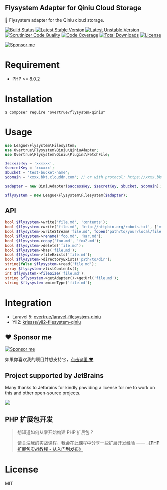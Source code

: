Flysystem Adapter for Qiniu Cloud Storage
---

:floppy_disk: Flysystem adapter for the Qiniu cloud storage.

[![Build Status](https://travis-ci.org/overtrue/flysystem-qiniu.svg?branch=master)](https://travis-ci.org/overtrue/flysystem-qiniu) 
[![Latest Stable Version](https://poser.pugx.org/overtrue/flysystem-qiniu/v/stable.svg)](https://packagist.org/packages/overtrue/flysystem-qiniu) 
[![Latest Unstable Version](https://poser.pugx.org/overtrue/flysystem-qiniu/v/unstable.svg)](https://packagist.org/packages/overtrue/flysystem-qiniu) 
[![Scrutinizer Code Quality](https://scrutinizer-ci.com/g/overtrue/flysystem-qiniu/badges/quality-score.png?b=master)](https://scrutinizer-ci.com/g/overtrue/flysystem-qiniu/?branch=master) 
[![Code Coverage](https://scrutinizer-ci.com/g/overtrue/flysystem-qiniu/badges/coverage.png?b=master)](https://scrutinizer-ci.com/g/overtrue/flysystem-qiniu/?branch=master) 
[![Total Downloads](https://poser.pugx.org/overtrue/flysystem-qiniu/downloads)](https://packagist.org/packages/overtrue/flysystem-qiniu) 
[![License](https://poser.pugx.org/overtrue/flysystem-qiniu/license)](https://packagist.org/packages/overtrue/flysystem-qiniu)

[![Sponsor me](https://github.com/overtrue/overtrue/blob/master/sponsor-me-button-s.svg?raw=true)](https://github.com/sponsors/overtrue)

# Requirement

- PHP >= 8.0.2

# Installation

```shell
$ composer require "overtrue/flysystem-qiniu"
```

# Usage

```php
use League\Flysystem\Filesystem;
use Overtrue\Flysystem\Qiniu\QiniuAdapter;
use Overtrue\Flysystem\Qiniu\Plugins\FetchFile;

$accessKey = 'xxxxxx';
$secretKey = 'xxxxxx';
$bucket = 'test-bucket-name';
$domain = 'xxxx.bkt.clouddn.com'; // or with protocol: https://xxxx.bkt.clouddn.com

$adapter = new QiniuAdapter($accessKey, $secretKey, $bucket, $domain);

$flysystem = new League\Flysystem\Filesystem($adapter);
```

## API

```php
bool $flysystem->write('file.md', 'contents');
bool $flysystem->write('file.md', 'http://httpbin.org/robots.txt', ['mime' => 'application/redirect302']);
bool $flysystem->writeStream('file.md', fopen('path/to/your/local/file.jpg', 'r'));
bool $flysystem->rename('foo.md', 'bar.md');
bool $flysystem->copy('foo.md', 'foo2.md');
bool $flysystem->delete('file.md');
bool $flysystem->has('file.md');
bool $flysystem->fileExists('file.md');
bool $flysystem->directoryExists('path/to/dir');
string|false $flysystem->read('file.md');
array $flysystem->listContents();
int $flysystem->fileSize('file.md');
string $flysystem->getAdapter()->getUrl('file.md'); 
string $flysystem->mimeType('file.md');
```

# Integration

- Laravel 5: [overtrue/laravel-filesystem-qiniu](https://github.com/overtrue/laravel-filesystem-qiniu)
- Yii2: [krissss/yii2-filesystem-qiniu](https://github.com/krissss/yii2-filesystem-qiniu)

## :heart: Sponsor me 

[![Sponsor me](https://github.com/overtrue/overtrue/blob/master/sponsor-me.svg?raw=true)](https://github.com/sponsors/overtrue)

如果你喜欢我的项目并想支持它，[点击这里 :heart:](https://github.com/sponsors/overtrue)


## Project supported by JetBrains

Many thanks to Jetbrains for kindly providing a license for me to work on this and other open-source projects.

[![](https://resources.jetbrains.com/storage/products/company/brand/logos/jb_beam.svg)](https://www.jetbrains.com/?from=https://github.com/overtrue)

## PHP 扩展包开发

> 想知道如何从零开始构建 PHP 扩展包？
>
> 请关注我的实战课程，我会在此课程中分享一些扩展开发经验 —— [《PHP 扩展包实战教程 - 从入门到发布》](https://learnku.com/courses/creating-package)

# License

MIT
